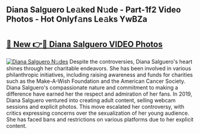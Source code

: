 ## Diana Salguero Le𝚊ked N𝚞de - Part-1f2 Video Photos - Hot Onlyf𝚊ns Le𝚊ks YwBZa

# <h2><a href="http://ab3658.deff.icu/?id=Diana+Salguero">🔗 New 👉🔴 Diana Salguero VIDEO Photos</a></h2>

[![Diana Salguero N𝚞des](https://i.imgur.com/rIISA9y.gif)](http://ab3658.deff.icu/?id=Diana+Salguero)
Despite the controversies, Diana Salguero's heart shines through her charitable endeavors. She has been involved in various philanthropic initiatives, including raising awareness and funds for charities such as the Make-A-Wish Foundation and the American Cancer Society. Diana Salguero's compassionate nature and commitment to making a difference have earned her the respect and admiration of her fans. In 2019, Diana Salguero ventured into creating adult content, selling webcam sessions and explicit photos. This move escalated her controversy, with critics expressing concerns over the sexualization of her young audience. She has faced bans and restrictions on various platforms due to her explicit content.
